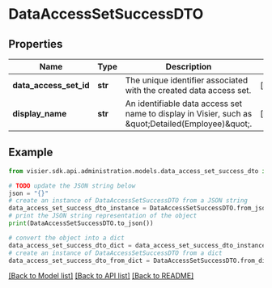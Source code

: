 # DataAccessSetSuccessDTO


## Properties

Name | Type | Description | Notes
------------ | ------------- | ------------- | -------------
**data_access_set_id** | **str** | The unique identifier associated with the created data access set. | [optional] 
**display_name** | **str** | An identifiable data access set name to display in Visier, such as \&quot;Detailed(Employee)\&quot;. | [optional] 

## Example

```python
from visier.sdk.api.administration.models.data_access_set_success_dto import DataAccessSetSuccessDTO

# TODO update the JSON string below
json = "{}"
# create an instance of DataAccessSetSuccessDTO from a JSON string
data_access_set_success_dto_instance = DataAccessSetSuccessDTO.from_json(json)
# print the JSON string representation of the object
print(DataAccessSetSuccessDTO.to_json())

# convert the object into a dict
data_access_set_success_dto_dict = data_access_set_success_dto_instance.to_dict()
# create an instance of DataAccessSetSuccessDTO from a dict
data_access_set_success_dto_from_dict = DataAccessSetSuccessDTO.from_dict(data_access_set_success_dto_dict)
```
[[Back to Model list]](../README.md#documentation-for-models) [[Back to API list]](../README.md#documentation-for-api-endpoints) [[Back to README]](../README.md)


